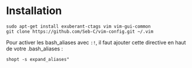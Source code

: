 Installation
============

```
sudo apt-get install exuberant-ctags vim vim-gui-common
git clone https://github.com/Seb-C/vim-config.git ~/.vim
```

Pour activer les bash_aliases avec `:!`, il faut ajouter cette directive en haut de votre .bash_aliases : 

```
shopt -s expand_aliases"
```

